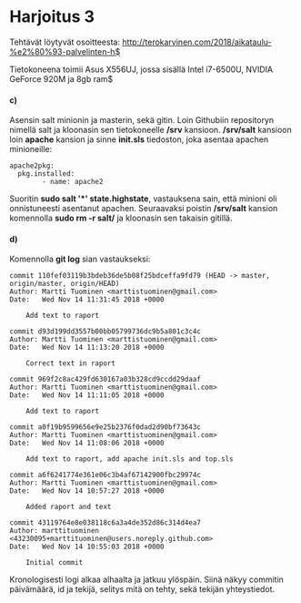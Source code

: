 # Harjoitus 3

Tehtävät löytyvät osoitteesta: http://terokarvinen.com/2018/aikataulu-%e2%80%93-palvelinten-h$

Tietokoneena toimii Asus X556UJ, jossa sisällä Intel i7-6500U, NVIDIA GeForce 920M ja 8gb ram$

#### c)

Asensin salt minionin ja masterin, sekä gitin. Loin Githubiin repositoryn nimellä salt ja kloonasin sen tietokoneelle **/srv** kansioon. **/srv/salt** kansioon loin **apache** kansion ja sinne **init.sls** tiedoston, joka asentaa apachen minioneille:

 	apache2pkg:
  	  pkg.installed:
    	    - name: apache2

Suoritin **sudo salt '*' state.highstate**, vastauksena sain, että minioni oli onnistuneesti asentanut apachen. Seuraavaksi poistin **/srv/salt** kansion komennolla **sudo rm -r salt/** ja kloonasin sen takaisin gitillä.


#### d)

Komennolla **git log** sian vastaukseksi:

 	commit 110fef03119b3bdeb36de5b08f25bdceffa9fd79 (HEAD -> master, origin/master, origin/HEAD)
 	Author: Martti Tuominen <marttistuominen@gmail.com>
 	Date:   Wed Nov 14 11:31:45 2018 +0000
 	
 	    Add text to raport
 	
 	commit d93d199dd3557b00bb05799736dc9b5a801c3c4c
 	Author: Martti Tuominen <marttistuominen@gmail.com>
 	Date:   Wed Nov 14 11:13:20 2018 +0000
 	
 	    Correct text in raport
 	
 	commit 969f2c8ac429fd630167a03b328cd9ccdd29daaf
 	Author: Martti Tuominen <marttistuominen@gmail.com>
 	Date:   Wed Nov 14 11:11:05 2018 +0000
 	
 	    Add text to raport
  	
  	commit a0f19b9599656e9e25b2376f0dad2d90bf73643c
 	Author: Martti Tuominen <marttistuominen@gmail.com>
 	Date:   Wed Nov 14 11:08:06 2018 +0000
 	
 	    Add text to raport, add apache init.sls and top.sls
 	
 	commit a6f6241774e361e06c3b4af67142900fbc29974c
 	Author: Martti Tuominen <marttistuominen@gmail.com>
 	Date:   Wed Nov 14 10:57:27 2018 +0000
 	
 	    Added raport and text
 	
 	commit 43119764e8e038118c6a3a4de352d86c314d4ea7
 	Author: marttituominen <43230095+marttituominen@users.noreply.github.com>
 	Date:   Wed Nov 14 10:55:03 2018 +0000
 	
 	    Initial commit

Kronologisesti logi alkaa alhaalta ja jatkuu ylöspäin. Siinä näkyy commitin päivämäärä, id ja tekijä, selitys mitä on tehty, sekä tekijän yhteystiedot.

